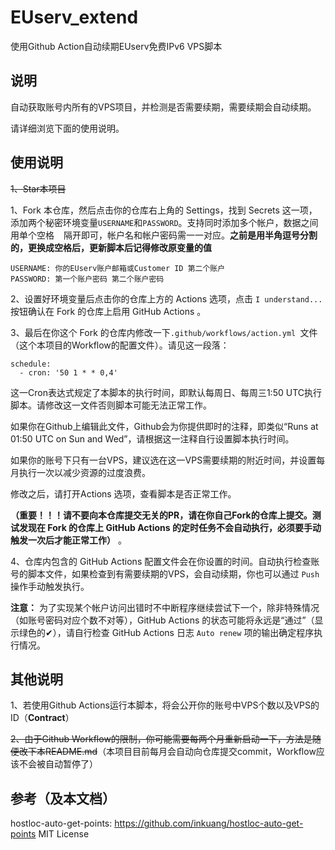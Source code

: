 # EUserv_extend
使用Github Action自动续期EUserv免费IPv6 VPS脚本

## 说明

自动获取账号内所有的VPS项目，并检测是否需要续期，需要续期会自动续期。

请详细浏览下面的使用说明。

## 使用说明

~~1、Star本项目~~

1、Fork 本仓库，然后点击你的仓库右上角的 Settings，找到 Secrets 这一项，添加两个秘密环境变量`USERNAME`和`PASSWORD`。支持同时添加多个帐户，数据之间用单个空格 ` ` 隔开即可，帐户名和帐户密码需一一对应。**之前是用半角逗号分割的，更换成空格后，更新脚本后记得修改原变量的值**

```
USERNAME: 你的EUserv账户邮箱或Customer ID 第二个账户
PASSWORD: 第一个账户密码 第二个账户密码
```

2、设置好环境变量后点击你的仓库上方的 Actions 选项，点击 `I understand...` 按钮确认在 Fork 的仓库上启用 GitHub Actions 。

3、最后在你这个 Fork 的仓库内修改一下```.github/workflows/action.yml ```文件（这个本项目的Workflow的配置文件）。请见这一段落：

```
schedule:
  - cron: '50 1 * * 0,4'
```

这一Cron表达式规定了本脚本的执行时间，即默认每周日、每周三1:50 UTC执行脚本。请修改这一文件否则脚本可能无法正常工作。

如果你在Github上编辑此文件，Github会为你提供即时的注释，即类似“Runs at 01:50 UTC on Sun and Wed”，请根据这一注释自行设置脚本执行时间。

如果你的账号下只有一台VPS，建议选在这一VPS需要续期的附近时间，并设置每月执行一次以减少资源的过度浪费。

修改之后，请打开Actions 选项，查看脚本是否正常工作。

**（重要！！！请不要向本仓库提交无关的PR，请在你自己Fork的仓库上提交。测试发现在 Fork 的仓库上 GitHub Actions 的定时任务不会自动执行，必须要手动触发一次后才能正常工作）** 。

4、仓库内包含的 GitHub Actions 配置文件会在你设置的时间。自动执行检查账号的脚本文件，如果检查到有需要续期的VPS，会自动续期，你也可以通过 `Push` 操作手动触发执行。

**注意：** 为了实现某个帐户访问出错时不中断程序继续尝试下一个，除非特殊情况（如账号密码对应个数不对等），GitHub Actions 的状态可能将永远是“通过”（显示绿色的✔），请自行检查 GitHub Actions 日志 `Auto renew` 项的输出确定程序执行情况。

## 其他说明

1、若使用Github Actions运行本脚本，将会公开你的账号中VPS个数以及VPS的ID（**Contract**）

~~2、由于Github Workflow的限制，你可能需要每两个月重新启动一下，方法是随便改下本README.md~~（本项目目前每月会自动向仓库提交commit，Workflow应该不会被自动暂停了）

## 参考（及本文档）

hostloc-auto-get-points: https://github.com/inkuang/hostloc-auto-get-points  MIT License
